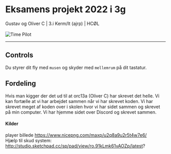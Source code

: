 # Eksamens projekt 2022 i 3g
Gustav og Oliver C | 3.i Kerm/It (ajrp) | HCØL
<br><br>
![Time Pilot](https://nintendoeverything.com/wp-content/uploads/time-pilot.jpg)
___
## Controls
Du styrer dit fly med `musen` og skyder med `mellemrum` på dit tastatur.

## Fordeling
Hvis man kigger der det ud til at orc13a (Oliver C) har skrevet det helle. Vi kan fortælle at vi har arbejdet sammen når vi har skrevet koden. Vi har skrevet meget af koden over i skolen hvor vi har sidet sammen og skrevet på min computer. Vi har hjemme sidet over Discord og skrevet sammen.

#### Kilder
player billede https://www.nicepng.com/maxp/u2q8a9u2r5t4w7e6/ <br>
Hjælp til skud system: http://studio.sketchpad.cc/sp/pad/view/ro.91kLmk61vAOZp/latest?
